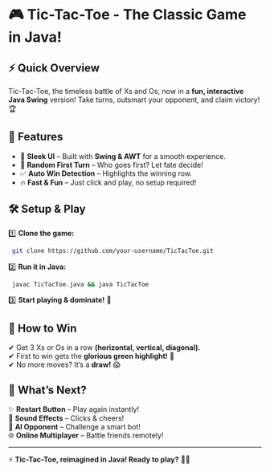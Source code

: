 # 🎮 Tic-Tac-Toe - The Classic Game in Java!

## ⚡ Quick Overview
Tic-Tac-Toe, the timeless battle of Xs and Os, now in a **fun, interactive Java Swing** version! Take turns, outsmart your opponent, and claim victory! 🏆

## 🚀 Features
- 🎨 **Sleek UI** – Built with **Swing & AWT** for a smooth experience.
- 🔄 **Random First Turn** – Who goes first? Let fate decide!
- ✅ **Auto Win Detection** – Highlights the winning row.
- 🔥 **Fast & Fun** – Just click and play, no setup required!

## 🛠️ Setup & Play
1️⃣ **Clone the game:**  
```sh
 git clone https://github.com/your-username/TicTacToe.git
```
2️⃣ **Run it in Java:**  
```sh
 javac TicTacToe.java && java TicTacToe
```
3️⃣ **Start playing & dominate!** 🏅

## 🎯 How to Win
✔ Get 3 Xs or Os in a row **(horizontal, vertical, diagonal).**  
✔ First to win gets the **glorious green highlight!** 💚  
✔ No more moves? It’s a **draw!** 😱  

## 🔮 What’s Next?
✨ **Restart Button** – Play again instantly!  
🎵 **Sound Effects** – Clicks & cheers!  
🤖 **AI Opponent** – Challenge a smart bot!  
🌐 **Online Multiplayer** – Battle friends remotely!  

---
⚡ **Tic-Tac-Toe, reimagined in Java! Ready to play?** 🎲🔥

